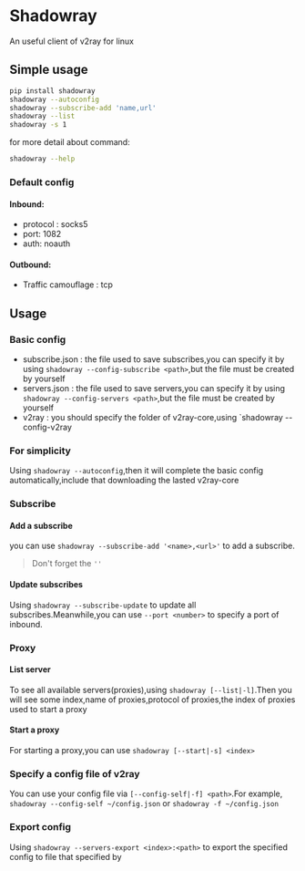 # Shadowray
An useful client of v2ray for linux

## Simple usage
```bash
pip install shadowray
shadowray --autoconfig
shadowray --subscribe-add 'name,url'
shadowray --list
shadowray -s 1
```
for more detail about command:
```bash
shadowray --help
```
### Default config
#### Inbound:
+ protocol : socks5
+ port: 1082
+ auth: noauth
#### Outbound:
+ Traffic camouflage : tcp
## Usage
### Basic config
+ subscribe.json : the file used to save subscribes,you can specify it by using `shadowray --config-subscribe <path>`,but the file must be created by yourself
+ servers.json : the file used to save servers,you can specify it by using `shadowray --config-servers <path>`,but the file must be created by yourself
+ v2ray : you should specify the folder of v2ray-core,using `shadowray --config-v2ray <path>

### For simplicity
Using `shadowray --autoconfig`,then it will complete the basic config automatically,include that downloading the lasted v2ray-core

### Subscribe
#### Add a subscribe
you can use `shadowray --subscribe-add '<name>,<url>'` to add a subscribe.
> Don't forget the `''`

#### Update subscribes
Using `shadowray --subscribe-update` to update all subscribes.Meanwhile,you can use `--port <number>` to specify a port of inbound.

### Proxy
#### List server
To see all available servers(proxies),using `shadowray [--list|-l]`.Then you will see some index,name of proxies,protocol of proxies,the index of proxies used to start a proxy

#### Start a proxy
For starting a proxy,you can use `shadowray [--start|-s] <index>`
### Specify a config file of v2ray
You can use your config file via `[--config-self|-f] <path>`.For example,
`shadowray --config-self ~/config.json` or `shadowray -f ~/config.json`
### Export config
Using `shadowray --servers-export <index>:<path>` to export the specified config to file that specified by <path>
